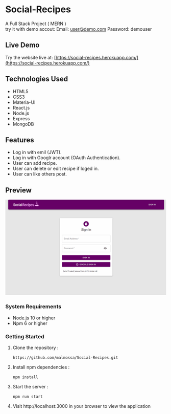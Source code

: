 # Social-Recipes
A Full Stack Project ( MERN )  
try it with demo accout:
Email: user@demo.com
Password: demouser

## Live Demo
Try the website live at: [https://social-recipes.herokuapp.com/](https://social-recipes.herokuapp.com/)

## Technologies Used
* HTML5
* CSS3
* Materia-UI
* React.js
* Node.js
* Express
* MongoDB

## Features
* Log in with emil (JWT).
* Log in with Googlr account (OAuth Authentication).
* User can add recipe.
* User can delete or edit recipe if loged in.
* User can like others post.

## Preview
![screen shot of the web site](client/src/images/social-recipes-screen-shot.gif)

### System Requirements
* Node.js 10 or higher
* Npm 6 or higher

### Getting Started
1. Clone the repository : 
      ``` 
      https://github.com/malmossa/Social-Recipes.git
      ```     
2. Install npm dependencies : 
      ``` 
      npm install 
      ```
5. Start the server : 
      ``` 
      npm run start
      ``` 
6. Visit http://localhost:3000 in your browser to view the application 
